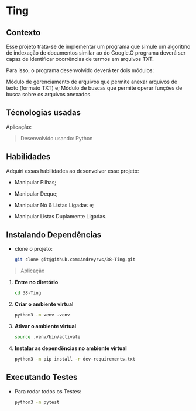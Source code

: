 # Ting

## Contexto

Esse projeto trata-se de  implementar um programa que simule um algoritmo de indexação de documentos similar ao do Google.O programa deverá ser capaz de identificar ocorrências de termos em arquivos TXT.

Para isso, o programa desenvolvido deverá ter dois módulos:

Módulo de gerenciamento de arquivos que permite anexar arquivos de texto (formato TXT) e;
Módulo de buscas que permite operar funções de busca sobre os arquivos anexados.

## Técnologias usadas

Aplicação:

> Desenvolvido usando: Python

## Habilidades

Adquiri essas habilidades ao desenvolver esse projeto:

- Manipular Pilhas;

- Manipular Deque;

- Manipular Nó & Listas Ligadas e;

- Manipular Listas Duplamente Ligadas.

## Instalando Dependências

- clone o projeto:

  ```bash
  git clone git@github.com:Andreyrvs/38-Ting.git
  ```

> Aplicação

1. **Entre no diretório**

   ```bash
   cd 38-Ting
   ```

2. **Criar o ambiente virtual**

   ```bash
   python3 -m venv .venv
   ```

3. **Ativar o ambiente virtual**

   ```bash
   source .venv/bin/activate
   ```

4. **Instalar as dependências no ambiente virtual**

   ```bash
   python3 -m pip install -r dev-requirements.txt
   ```

## Executando Testes

- Para rodar todos os Testes:

  ```bash
  python3 -m pytest
  ```
